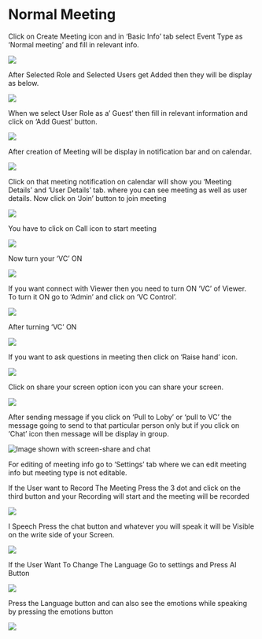 # Normal Meeting

Click on Create Meeting icon and in ‘Basic Info’ tab select Event Type as ‘Normal meeting’ and fill in relevant info.

![](../../.gitbook/assets/11.png)

After Selected Role and Selected Users get Added then they will be display as below.

![](../../.gitbook/assets/12.png)

When we select User Role as a’ Guest’ then fill in relevant information and click on ‘Add Guest’ button.

![](../../.gitbook/assets/13.png)

After creation of Meeting will be display in notification bar and on calendar.

![](../../.gitbook/assets/14.png)

Click on that meeting notification on calendar will show you ‘Meeting Details’ and ‘User Details’ tab. where you can see meeting as well as user details. Now click on ‘Join’ button to join meeting

![](../../.gitbook/assets/image%20%28131%29.png)

You have to click on Call icon to start meeting

![](../../.gitbook/assets/image%20%28155%29.png)

Now turn your ‘VC’ ON

![](../../.gitbook/assets/image%20%28108%29.png)

If you want connect with Viewer then you need to turn ON ‘VC’ of Viewer. To turn it ON go to ‘Admin’ and click on ‘VC Control’.

![](../../.gitbook/assets/image%20%28211%29.png)

After turning ‘VC’ ON

![](../../.gitbook/assets/image%20%28110%29.png)

If you want to ask questions in meeting then click on ‘Raise hand’ icon.

![](../../.gitbook/assets/image%20%28233%29.png)

Click on share your screen option icon you can share your screen.

![](../../.gitbook/assets/popup_ss.png)

After sending message if you click on ‘Pull to Loby’ or ‘pull to VC’ the message going to send to that particular person only but if you click on ‘Chat’ icon then message will be display in group.

![Image shown with screen-share and chat](../../.gitbook/assets/image%20%28181%29.png)

For editing of meeting info go to ‘Settings’ tab where we can edit meeting info but meeting type is not editable.

If the User want to Record The Meeting Press the 3 dot and click on the third button and your Recording will start and the meeting will be recorded

![](../../.gitbook/assets/image%20%2885%29.png)

I Speech Press the chat button and whatever you will speak it will be Visible on the write side of your Screen.

![](../../.gitbook/assets/image%20%28272%29.png)

If the User Want To Change The Language Go to settings and Press AI Button

![](../../.gitbook/assets/image%20%28111%29.png)

Press the Language button and can also see the emotions while speaking by pressing the emotions button  
  


![](../../.gitbook/assets/image%20%2825%29.png)




